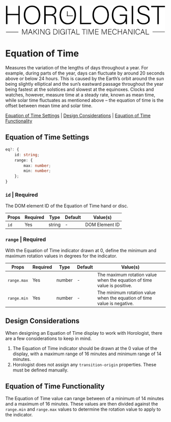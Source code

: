 <p align="center">
  <img src="/assets/logo-horologist.svg" alt="Horologist Logo - Making digital time mechanical" width="500" />
</p>

# Equation of Time

Measures the variation of the lengths of days throughout a year. For example, during parts of the
year, days can fluctuate by around 20 seconds above or below 24 hours. This is caused by the Earth’s
orbit around the sun being slightly elliptical and the sun’s eastward passage throughout the year
being fastest at the solstices and slowest at the equinoxes. Clocks and watches, however, measure
time at a steady rate, known as mean time, while solar time fluctuates as mentioned above – the
equation of time is the offset between mean time and solar time.

[Equation of Time Settings](#equation-of-time-settings) |
[Design Considerations](#design-considerations) |
[Equation of Time Functionality](#equation-of-time-functionality)

## Equation of Time Settings

```ts
eq?: {
    id: string;
    range: {
        max: number;
        min: number;
    };
}
```

### `id` | Required

The DOM element ID of the Equation of Time hand or disc.

| Props | Required | Type   | Default | Value(s)       |
| ----- | -------- | ------ | ------- | -------------- |
| `id`  | Yes      | string | -       | DOM Element ID |

### `range` | Required

With the Equation of Time indicator drawn at 0, define the minimum and maximum rotation values in
degrees for the indicator.

| Props       | Required | Type   | Default | Value(s)                                                                |
| ----------- | -------- | ------ | ------- | ----------------------------------------------------------------------- |
| `range.max` | Yes      | number | -       | The maximum rotation value when the equation of time value is positive. |
| `range.min` | Yes      | number | -       | The minimum rotation value when the equation of time value is negative. |

## Design Considerations

When designing an Equation of Time display to work with Horologist, there are a few considerations
to keep in mind.

1. The Equation of Time indicator should be drawn at the 0 value of the display, with a maximum
   range of 16 minutes and minimum range of 14 minutes.
2. Horologist does not assign any `transition-origin` properties. These must be defined manually.

## Equation of Time Functionality

The Equation of Time value can range between of a minimum of 14 minutes and a maximum of 16 minutes.
These values are then divided against the `range.min` and `range.max` values to determine the
rotation value to apply to the indicator.
